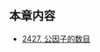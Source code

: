 ## 本章内容

- [2427. 公因子的数目](https://github.com/ITCharge/AlgoNote/tree/main/docs/solutions/2400-2499/number-of-common-factors/)

